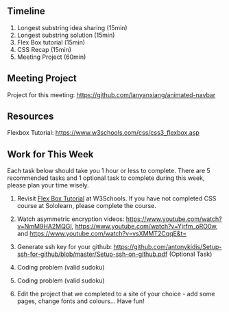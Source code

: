 ## Timeline
1. Longest substring idea sharing (15min)
2. Longest substring solution (15min)
3. Flex Box tutorial (15min)
4. CSS Recap (15min)
5. Meeting Project (60min)

## Meeting Project
Project for this meeting: https://github.com/lanyanxiang/animated-navbar

## Resources
Flexbox Tutorial: https://www.w3schools.com/css/css3_flexbox.asp

## Work for This Week
Each task below should take you 1 hour or less to complete. There are 5 recommended tasks and 1 optional task to complete during this week, please plan your time wisely.

1. Revisit [Flex Box Tutorial](https://www.w3schools.com/css/css3_flexbox.asp) at W3Schools. If you have not completed CSS course at Sololearn, please complete the course.

2. Watch asymmetric encryption videos: https://www.youtube.com/watch?v=NmM9HA2MQGI, https://www.youtube.com/watch?v=Yjrfm_oRO0w, and https://www.youtube.com/watch?v=vsXMMT2CqqE&t=

3. Generate ssh key for your github: https://github.com/antonykidis/Setup-ssh-for-github/blob/master/Setup-ssh-on-github.pdf (Optional Task)

4. Coding problem (valid sudoku)

5. Coding problem (valid sudoku)

6. Edit the project that we completed to a site of your choice - add some pages, change fonts and colours... Have fun!
